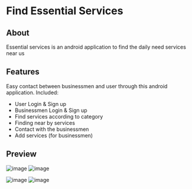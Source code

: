 # Find Essential Services

## About ##
Essential services is an android application to find the daily need services near us

## Features ##
Easy contact between businessmen and user through this android application.
Included:
* User Login & Sign up
* Businessmen Login & Sign up
* Find services according to category
* Finding near by services
* Contact with the businessmen
* Add services (for businessmen)

## Preview
![image](https://user-images.githubusercontent.com/83755934/156882213-d6231fdb-51cf-4777-8430-a82db74e6070.png)
![image](https://user-images.githubusercontent.com/83755934/156882252-c45b7909-5742-4ecb-8809-904ce8a0641d.png)

![image](https://user-images.githubusercontent.com/83755934/156882274-58a32699-64f9-441b-b26b-30d497593267.png)
![image](https://user-images.githubusercontent.com/83755934/156882292-90dde9d0-d5aa-4fe5-abd6-3bd1ede28654.png)
